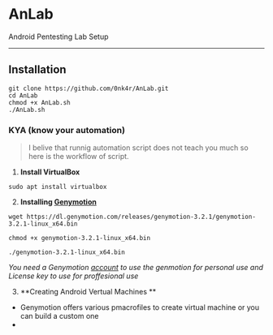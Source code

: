 # AnLab
Android Pentesting Lab Setup


---
## Installation 

```
git clone https://github.com/0nk4r/AnLab.git
cd AnLab
chmod +x AnLab.sh 
./AnLab.sh
```
### KYA (know your automation)
> I belive that runnig automation script does not teach you much so here is the workflow of script.


1. **Install VirtualBox**
 ``` 
 sudo apt install virtualbox 
 ```
 2. **Installing [Genymotion](https://docs.genymotion.com/desktop/latest/01_Get_started.html#installation)**

```
wget https://dl.genymotion.com/releases/genymotion-3.2.1/genymotion-3.2.1-linux_x64.bin

chmod +x genymotion-3.2.1-linux_x64.bin

./genymotion-3.2.1-linux_x64.bin

```
*You need a Genymotion [account](https://www-v1.genymotion.com/account/create/) to use the genmotion for personal use and License key to use for proffesional use*

3. **Creating Android Vertual Machines **
  - Genymotion offers various pmacrofiles to create virtual machine or you can build a custom one 
  - 


